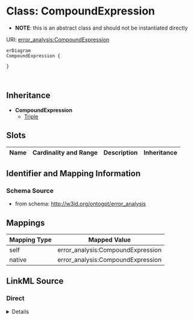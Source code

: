 

# Class: CompoundExpression


* __NOTE__: this is an abstract class and should not be instantiated directly


URI: [error_analysis:CompoundExpression](http://w3id.org/ontogpt/error_analysisCompoundExpression)



```mermaid
erDiagram
CompoundExpression {

}



```




## Inheritance
* **CompoundExpression**
    * [Triple](Triple.md)



## Slots

| Name | Cardinality and Range | Description | Inheritance |
| ---  | --- | --- | --- |









## Identifier and Mapping Information







### Schema Source


* from schema: http://w3id.org/ontogpt/error_analysis




## Mappings

| Mapping Type | Mapped Value |
| ---  | ---  |
| self | error_analysis:CompoundExpression |
| native | error_analysis:CompoundExpression |







## LinkML Source

<!-- TODO: investigate https://stackoverflow.com/questions/37606292/how-to-create-tabbed-code-blocks-in-mkdocs-or-sphinx -->

### Direct

<details>
```yaml
name: CompoundExpression
from_schema: http://w3id.org/ontogpt/error_analysis
abstract: true

```
</details>

### Induced

<details>
```yaml
name: CompoundExpression
from_schema: http://w3id.org/ontogpt/error_analysis
abstract: true

```
</details>